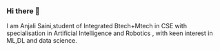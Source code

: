### Hi there 👋
I am Anjali Saini,student of Integrated Btech+Mtech in CSE with specialisation in Artificial Intelligence and Robotics , with keen interest in ML,DL and data science.
<!--.

**anjal05/anjal05** is a ✨ _special_ ✨ repository because its `README.md` (this file) appears on your GitHub profile
Here are some ideas to get you started:

- 🔭 I’m currently working on 
- 🌱 I’m currently learning ...
- 👯 I’m looking to collaborate on any data science or ML projects.
- 🤔 I’m looking for help with ...
- 💬 Ask me about ...
- 📫 How to reach me: Contact me directly on my [Email](anjalisaini302@gmail.com)
- 😄 Pronouns: ...
- ⚡ Fun fact: ...
-->
